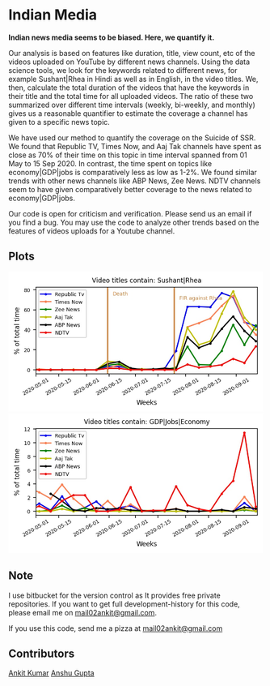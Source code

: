 # Indian Media
**Indian news media seems to be biased. Here, we quantify it.**

Our analysis is based on features like duration, title, view count, etc of the videos uploaded on YouTube by different
news channels. Using the data science tools, we look for the keywords related to different news, for example
Sushant|Rhea in Hindi as well as in English, in the video titles. We, then, calculate the total duration of the videos
that have the keywords in their title and the total time for all uploaded videos. The ratio of these two summarized over
different time intervals (weekly, bi-weekly, and monthly) gives us a reasonable quantifier to estimate the coverage a
channel has given to a specific news topic.

We have used our method to quantify the coverage on the Suicide of SSR. We found that Republic TV, Times Now, and Aaj
Tak channels have spent as close as 70% of their time on this topic in time interval spanned from 01 May to 15 Sep 2020.
In contrast, the time spent on topics like economy|GDP|jobs is comparatively less as low as 1-2%. We found similar
trends with other news channels like ABP News, Zee News. NDTV channels seem to have given comparatively better coverage
to the news related to economy|GDP|jobs.

Our code is open for criticism and verification. Please send us an email if you find a bug. You may use the code to
analyze other trends based on the features of videos uploads for a Youtube channel. 

## Plots
![](SSR_coverage.jpg )
![](economy_coverage.jpg )

## Note
I use bitbucket for the version control as It provides free private repositories. If you want to get full development-history for this code, please email me on mail02ankit@gmail.com.

If you use this code, send me a pizza at mail02ankit@gmail.com

## Contributors
[Ankit Kumar](https://mail02ankit.github.io/)
[Anshu Gupta](https://anshu02gupta.github.io/)
